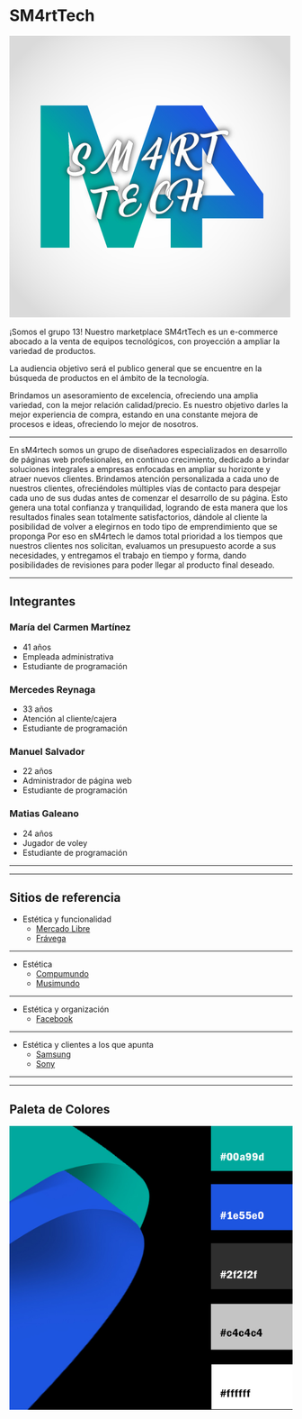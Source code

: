 # SM4rtTech
![logo sm4rttech](./wireframes/logo-smarttech.jpg)


¡Somos el grupo 13!
Nuestro marketplace SM4rtTech es un e-commerce abocado a la venta de equipos tecnológicos, con proyección a ampliar la variedad de productos.

La audiencia objetivo será el publico general que se encuentre en la búsqueda de productos en el ámbito de la tecnología.

Brindamos un asesoramiento de excelencia, ofreciendo una amplia variedad, con la mejor relación calidad/precio. Es nuestro objetivo darles la mejor experiencia de compra, estando en una constante mejora de procesos e ideas, ofreciendo lo mejor de nosotros.

___

En sM4rtech  somos un grupo de diseñadores especializados en desarrollo de páginas web profesionales, en continuo crecimiento, dedicado a brindar soluciones integrales a empresas enfocadas en ampliar su horizonte y atraer nuevos clientes. 
Brindamos atención personalizada a cada uno de nuestros clientes, ofreciéndoles múltiples vías de contacto para despejar cada uno de sus dudas antes de comenzar el desarrollo de su página. Esto genera una total confianza y tranquilidad, logrando de esta manera que los resultados finales sean totalmente satisfactorios, dándole al cliente la posibilidad de volver a elegirnos en todo tipo de emprendimiento que se proponga
Por eso en sM4rtech le damos total prioridad a los tiempos que nuestros clientes nos solicitan, evaluamos un presupuesto acorde a sus necesidades, y entregamos el trabajo en tiempo y forma, dando posibilidades de revisiones para poder llegar al producto final deseado.
___  


## Integrantes

### María del Carmen Martínez 

- 41 años  
- Empleada administrativa  
- Estudiante de programación

### Mercedes Reynaga
- 33 años
- Atención al cliente/cajera
- Estudiante de programación

### Manuel Salvador
- 22 años
- Administrador de página web
- Estudiante de programación

### Matias Galeano
- 24 años
- Jugador de voley
- Estudiante de programación

___
___

## Sitios de referencia

- Estética y funcionalidad
    - [Mercado Libre](https://www.mercadolibre.com.ar/)
    - [Frávega](https://www.fravega.com/)
___
- Estética
    - [Compumundo](https://www.compumundo.com.ar/)
    - [Musimundo](https://www.musimundo.com/)
___
- Estética y organización
    - [Facebook](https://www.facebook.com/)
___
- Estética y clientes a los que apunta
    - [Samsung](https://www.samsung.com/ar/)
    - [Sony](https://www.sony.com/en/)

___
___

## Paleta de Colores  

![paleta de colores](./wireframes/paleta-de-colores.jpg)
